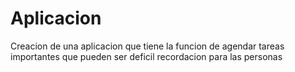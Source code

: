 # Aplicacion
Creacion de una aplicacion que tiene la funcion de agendar tareas importantes que pueden ser deficil recordacion para las personas
